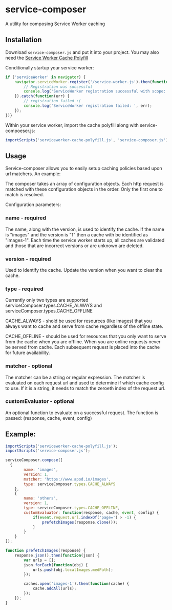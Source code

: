 # service-composer
A utility for composing Service Worker caching

## Installation
Download `service-composer.js` and put it into your project. You may also need the [Service Worker Cache Polyfill](https://github.com/coonsta/cache-polyfill)

Conditionally startup your service worker:
```javascript
if ('serviceWorker' in navigator) {
	navigator.serviceWorker.register('/service-worker.js').then(function(registration) {
		// Registration was successful
		console.log('ServiceWorker registration successful with scope: ',    registration.scope);
	}).catch(function(err) {
		// registration failed :(
		console.log('ServiceWorker registration failed: ', err);
	});
})}
```

Within your service worker, import the cache polyfill along with service-compoeser.js:
```javascript
importScripts('serviceworker-cache-polyfill.js', 'service-composer.js');
```

## Usage
Service-composer allows you to easily setup caching policies based upon url matchers. An example:

The composer takes an array of configuration objects. Each http request is matched
with these configuration objects in the order. Only the first one to match is resolved.

Configuration parameters:
### name - required
The name, along with the version, is used to identify the cache. If the name is "images" and the version is "1"
then a cache with be identified as "images-1". Each time the service worker starts up, all caches are validated
and those that are incorrect versions or are unknown are deleted.

### version - required
Used to identify the cache. Update the version when you want to clear the cache.

### type - required
Currently only two types are supported serviceComposer.types.CACHE_ALWAYS and serviceComposer.types.CACHE_OFFLINE

CACHE_ALWAYS - shold be used for resources (like images) that you always want to cache and serve from cache regardless
of the offline state.

CACHE_OFFLINE - should be used for resources that you only want to serve from the cache when you are offline. When you are
online requests never be served from cache. Each subsequent request is placed into the cache for future availability.

### matcher - optional
The matcher can be a string or regular expression. The matcher is evaluated on each request url and used to determine
if which cache config to use. If it is a string, it needs to match the zeroeth index of the request url.

### customEvaluator - optional
An optional function to evaluate on a successful request. The function is passed: (response, cache, event, config)

## Example:
```javascript
importScripts('serviceworker-cache-polyfill.js');
importScripts('service-composer.js');

serviceComposer.compose([
  {
		name: 'images',
		version: 1,
		matcher: 'https://www.apod.io/images',
		type: serviceComposer.types.CACHE_ALWAYS
	},
	{
		name: 'others',
		version: 1,
		type: serviceComposer.types.CACHE_OFFLINE,
		customEvaluator: function(response, cache, event, config) {
			if(event.request.url.indexOf('page=') > -1) {
				prefetchImages(response.clone());
			}
		}
	}
]);

function prefetchImages(response) {
	response.json().then(function(json) {
		var urls = [];
		json.forEach(function(obj) {
			urls.push(obj.localImages.medPath);
		});

		caches.open('images-1').then(function(cache) {
			cache.addAll(urls);
		});
	});
}
```

